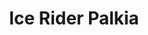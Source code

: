 ---
title: Ice Rider Palkia
layout: deck
era: 2022
description: 1st Place World Championships 2022 - Juniors - Rikuto Ohashi
links:
  - href: https://limitlesstcg.com/decks/list/12864
    title: Limitless Page
  - href: https://bulbapedia.bulbagarden.net/wiki/Ice_Rider_Palkia_(TCG)
    title: Bulbapedia
cards:
  pokemon:
    - name: Sobble
      set: CRE
      number: 41
      quantity: 4
    - name: Drizzile
      set: SSH
      number: 56
      quantity: 3
    - name: Inteleon
      set: SSH
      number: 58
      quantity: 2
    - name: Origin Forme Palkia V
      set: ASR
      number: 39
      quantity: 3
    - name: Origin Forme Palkia VSTAR
      set: ASR
      number: 40
      quantity: 3
    - name: Ice Rider Calyrex V
      set: CRE
      number: 45
      quantity: 1
    - name: Ice Rider Calyrex VMAX
      set: CRE
      number: 46
      quantity: 1
    - name: Manaphy
      set: BRS
      number: 41
      quantity: 1
    - name: Radiant Greninja
      set: ASR
      number: 46
      quantity: 1
  trainers:
    - name: Irida
      set: ASR
      number: 147
      quantity: 3
    - name: Boss's Orders
      set: BRS
      number: 132
      quantity: 2
    - name: Melony
      set: CRE
      number: 146
      quantity: 2
    - name: Leon
      set: VIV
      number: 154
      quantity: 1
    - name: Marnie
      set: SSH
      number: 169
      quantity: 1
    - name: Professor's Research
      set: BRS
      number: 147
      quantity: 1
    - name: Roxanne
      set: ASR
      number: 150
      quantity: 1
    - name: Evolution Incense
      set: SSH
      number: 163
      quantity: 3
    - name: Level Ball
      set: BST
      number: 129
      quantity: 3
    - name: Quick Ball
      set: FST
      number: 237
      quantity: 3
    - name: Capacious Bucket
      set: RCL
      number: 156
      quantity: 2
    - name: Scoop Up Net
      set: RCL
      number: 165
      quantity: 2
    - name: Battle VIP Pass
      set: FST
      number: 225
      quantity: 1
    - name: Escape Rope
      set: BST
      number: 125
      quantity: 1
    - name: Pal Pad
      set: SSH
      number: 172
      quantity: 1
    - name: Rare Candy
      set: SSH
      number: 180
      quantity: 1
    - name: Ultra Ball
      set: BRS
      number: 150
      quantity: 1
    - name: Choice Belt
      set: BRS
      number: 135
      quantity: 2
    - name: Path to the Peak
      set: CRE
      number: 148
      quantity: 1
    - name: Training Court
      set: RCL
      number: 169
      quantity: 1
  energy:
    - name: Water Energy
      set: SSH
      number: W
      quantity: 8
---